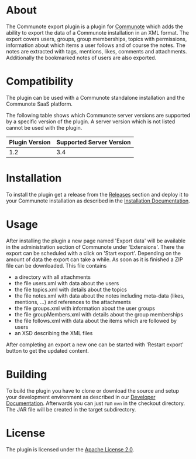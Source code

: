 # About
The Communote export plugin is a plugin for [Communote](https://github.com/Communote/communote-server) which adds the ability to export the 
data of a Communote installation in an XML format. The export covers users, groups, group memberships, topics with permissions, information 
about which items a user follows and of course the notes. The notes are extracted with tags, mentions, likes, comments and attachments. 
Additionally the bookmarked notes of users are also exported.

# Compatibility
The plugin can be used with a Communote standalone installation and the Communote SaaS platform.

The following table shows which Communote server versions are supported by a specific version of the plugin. A server version which 
is not listed cannot be used with the plugin.

| Plugin Version  | Supported Server Version |
| ------------- | ------------- |
| 1.2  | 3.4  |

# Installation
To install the plugin get a release from the [Releases](https://github.com/Communote/communote-plugin-export/releases) section and deploy it to 
your Communote installation as described in the [Installation Documentation](http://communote.github.io/doc/install_extensions.html).

# Usage
After installing the plugin a new page named 'Export data' will be available in the administration section of Communote under 'Extensions'. 
There the export can be scheduled with a click on 'Start export'. Depending on the amount of data the export can take a while. As soon as it 
is finished a ZIP file can be downloaded. This file contains

* a directory with all attachments
* the file users.xml with data about the users
* the file topics.xml with details about the topics
* the file notes.xml with data about the notes including meta-data (likes, mentions, ...) and references to the attachments
* the file groups.xml with information about the user groups
* the file groupMembers.xml with details about the group memberships
* the file follows.xml with data about the items which are followed by users
* an XSD describing the XML files
 
After completing an export a new one can be started with 'Restart export' button to get the updated content.

# Building
To build the plugin you have to clone or download the source and setup your development environment as described in our 
[Developer Documentation](http://communote.github.io/doc/dev_preparation.html). Afterwards you can just run ```mvn``` in the checkout directory. 
The JAR file will be created in the target subdirectory.

# License
The plugin is licensed under the [Apache License 2.0](http://www.apache.org/licenses/LICENSE-2.0).
